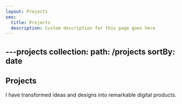 ```yaml
---
layout: Projects
seo:
  title: Projects
  description: Custom description for this page goes here
---
```



---projects
collection:
  path: /projects
  sortBy: date
---

<PageTitle>
  <h2 className="mb-4">Projects</h2>
  <p className="mt-0 mb-4">I have transformed ideas and designs into remarkable digital products.</p> 
</PageTitle>